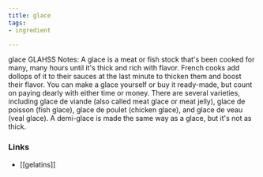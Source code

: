 ```yaml
---
title: glace
tags:
- ingredient

---
```

glace GLAHSS Notes: A glace is a meat or fish stock that's been cooked for many, many hours until it's thick and rich with flavor. French cooks add dollops of it to their sauces at the last minute to thicken them and boost their flavor. You can make a glace yourself or buy it ready-made, but count on paying dearly with either time or money. There are several varieties, including glace de viande (also called meat glace or meat jelly), glace de poisson (fish glace), glace de poulet (chicken glace), and glace de veau (veal glace). A demi-glace is made the same way as a glace, but it's not as thick.

### Links

* [[gelatins]]

